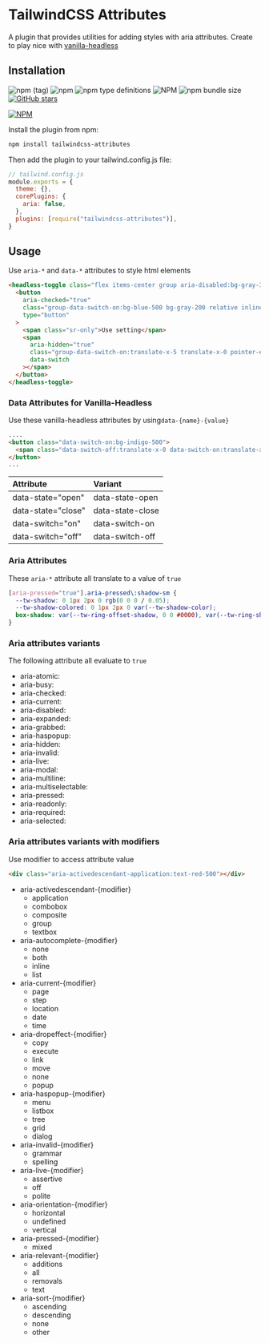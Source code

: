 # TailwindCSS Attributes

A plugin that provides utilities for adding styles with aria attributes. Create to play nice with [vanilla-headless](https://www.npmjs.com/package/vanilla-headless)

## Installation

![npm (tag)](https://img.shields.io/npm/v/tailwindcss-attributes/latest?color=brightgreen)
![npm](https://img.shields.io/npm/dt/tailwindcss-attributes)
![npm type definitions](https://img.shields.io/npm/types/tailwindcss-attributes)
![NPM](https://img.shields.io/npm/l/tailwindcss-attributes)
![npm bundle size](https://img.shields.io/bundlephobia/minzip/tailwindcss-attributes)
[![GitHub stars](https://img.shields.io/github/stars/DesignByCode/tailwindcss-attributes?style=social)](https://github.com/DesignByCode/tailwindcss-attributes/stargazers)

[![NPM](https://nodei.co/npm/tailwindcss-attributes.png)](https://nodei.co/npm/tailwindcss-attributes/)

Install the plugin from npm:

```bash
npm install tailwindcss-attributes
```

Then add the plugin to your tailwind.config.js file:

```javascript
// tailwind.config.js
module.exports = {
  theme: {},
  corePlugins: {
    aria: false,
  },
  plugins: [require("tailwindcss-attributes")],
}
```

## Usage

Use `aria-*` and `data-*` attributes to style html elements

```html
<headless-toggle class="flex items-center group aria-disabled:bg-gray-300" aria-disabled="true">
  <button
    aria-checked="true"
    class="group-data-switch-on:bg-blue-500 bg-gray-200 relative inline-flex flex-shrink-0 h-6 w-11 border-2  border-transparent rounded-full cursor-pointer transition-colors ease-in-out duration-200 focus:outline-none focus:ring-2 focus:ring-offset-2 focus:ring-indigo-500"
    type="button"
  >
    <span class="sr-only">Use setting</span>
    <span
      aria-hidden="true"
      class="group-data-switch-on:translate-x-5 translate-x-0 pointer-events-none inline-block h-5 w-5 rounded-full bg-white shadow transform ring-0 transition ease-in-out duration-50"
      data-switch
    ></span>
  </button>
</headless-toggle>
```

### Data Attributes for Vanilla-Headless

Use these vanilla-headless attributes by using`data-{name}-{value}`

```html
....
<button class="data-switch-on:bg-indigo-500">
  <span class="data-switch-off:translate-x-0 data-switch-on:translate-x-5"></span>
</button>
...
```

| Attribute          | Variant          |
| :----------------- | :--------------- |
| data-state="open"  | data-state-open  |
| data-state="close" | data-state-close |
| data-switch="on"   | data-switch-on   |
| data-switch="off"  | data-switch-off  |

### Aria Attributes

These `aria-*` attribute all translate to a value of `true`

```css
[aria-pressed="true"].aria-pressed\:shadow-sm {
  --tw-shadow: 0 1px 2px 0 rgb(0 0 0 / 0.05);
  --tw-shadow-colored: 0 1px 2px 0 var(--tw-shadow-color);
  box-shadow: var(--tw-ring-offset-shadow, 0 0 #0000), var(--tw-ring-shadow, 0 0 #0000), var(--tw-shadow);
}
```

### Aria attributes variants

The following attribute all evaluate to `true`

- aria-atomic:
- aria-busy:
- aria-checked:
- aria-current:
- aria-disabled:
- aria-expanded:
- aria-grabbed:
- aria-haspopup:
- aria-hidden:
- aria-invalid:
- aria-live:
- aria-modal:
- aria-multiline:
- aria-multiselectable:
- aria-pressed:
- aria-readonly:
- aria-required:
- aria-selected:

### Aria attributes variants with modifiers

Use modifier to access attribute value

```html
<div class="aria-activedescendant-application:text-red-500"></div>
```

- aria-activedescendant-{modifier}
  - application
  - combobox
  - composite
  - group
  - textbox
- aria-autocomplete-{modifier}
  - none
  - both
  - inline
  - list
- aria-current-{modifier}
  - page
  - step
  - location
  - date
  - time
- aria-dropeffect-{modifier}
  - copy
  - execute
  - link
  - move
  - none
  - popup
- aria-haspopup-{modifier}
  - menu
  - listbox
  - tree
  - grid
  - dialog
- aria-invalid-{modifier}
  - grammar
  - spelling
- aria-live-{modifier}
  - assertive
  - off
  - polite
- aria-orientation-{modifier}
  - horizontal
  - undefined
  - vertical
- aria-pressed-{modifier}
  - mixed
- aria-relevant-{modifier}
  - additions
  - all
  - removals
  - text
- aria-sort-{modifier}
  - ascending
  - descending
  - none
  - other

